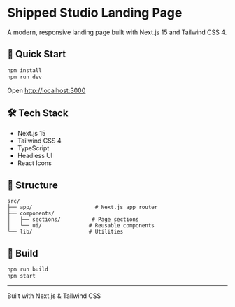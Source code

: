 # Shipped Studio Landing Page

A modern, responsive landing page built with Next.js 15 and Tailwind CSS 4.

## 🚀 Quick Start

```bash
npm install
npm run dev
```

Open [http://localhost:3000](http://localhost:3000)

## 🛠️ Tech Stack

- Next.js 15
- Tailwind CSS 4
- TypeScript
- Headless UI
- React Icons

## 📁 Structure

```
src/
├── app/                    # Next.js app router
├── components/
│   ├── sections/          # Page sections
│   └── ui/               # Reusable components
└── lib/                  # Utilities
```

## 🎯 Build

```bash
npm run build
npm start
```

---

Built with Next.js & Tailwind CSS
